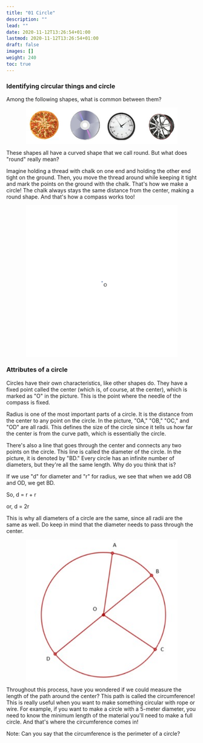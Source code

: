 ```yaml
---
title: "01 Circle"
description: ""
lead: ""
date: 2020-11-12T13:26:54+01:00
lastmod: 2020-11-12T13:26:54+01:00
draft: false
images: []
weight: 240
toc: true
---
```


### Identifying circular things and circle

Among the following shapes, what is common between them?

<img src="4_1_Different_circular_objects.jpg" width="400" style="display: block; margin: 0 auto;">

These shapes all have a curved shape that we call round. But what does "round" really mean? 

Imagine holding a thread with chalk on one end and holding the other end tight on the ground. Then, you move the thread around while keeping it tight and mark the points on the ground with the chalk. That's how we make a circle! The chalk always stays the same distance from the center, making a round shape. And that's how a compass works too!

<img src="4_2_circle construction.gif" width="400" style="display: block; margin: 0 auto;">


### Attributes of a circle

Circles have their own characteristics, like other shapes do. They have a fixed point called the center (which is, of course, at the center), which is marked as "O" in the picture. This is the point where the needle of the compass is fixed. 

Radius is one of the most important parts of a circle. It is the distance from the center to any point on the circle. In the picture, "OA," "OB," "OC," and "OD" are all radii. This defines the size of the circle since it tells us how far the center is from the curve path, which is essentially the circle. 

There's also a line that goes through the center and connects any two points on the circle. This line is called the diameter of the circle. In the picture, it is denoted by "BD." Every circle has an infinite number of diameters, but they're all the same length. Why do you think that is? 

If we use "d" for diameter and "r" for radius, we see that when we add OB and OD, we get BD. 

So, d = r + r 

or, d = 2r 

This is why all diameters of a circle are the same, since all radii are the same as well. Do keep in mind that the diameter needs to pass through the center. 

<img src="4_3_attributes.jpg" width="400" style="display: block; margin: 0 auto;">

Throughout this process, have you wondered if we could measure the length of the path around the center? This path is called the circumference! This is really useful when you want to make something circular with rope or wire. For example, if you want to make a circle with a 5-meter diameter, you need to know the minimum length of the material you'll need to make a full circle. And that's where the circumference comes in!

Note: Can you say that the circumference is the perimeter of a circle?


